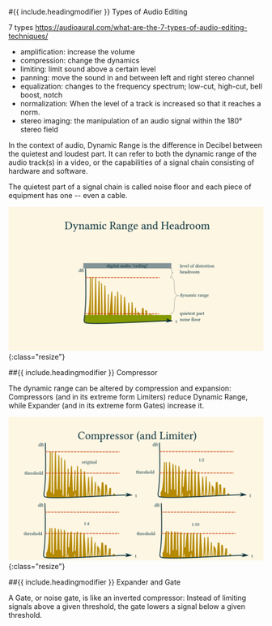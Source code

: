 #{{ include.headingmodifier }} Types of Audio Editing

7 types https://audioaural.com/what-are-the-7-types-of-audio-editing-techniques/

- amplification: increase the volume
- compression: change the dynamics
- limiting: limit sound above a certain level
- panning: move the sound in and between left and right stereo channel
- equalization: changes to the frequency spectrum; low-cut, high-cut, bell boost, notch
- normalization: When the level of a track is increased so that it reaches a norm.
- stereo imaging:  the manipulation of an audio signal within the 180° stereo field

In the context of audio, Dynamic Range is the difference in Decibel between the quietest and loudest part.
It can refer to both the dynamic range of the audio track(s) in a video,
or the capabilities of a signal chain consisting of hardware and software.

The quietest part of a signal chain is called noise floor and each piece of equipment has one -- even a cable.


![dBFS Decibel Full Scale](/tec/log/audio/images/dynamic-range_headroom.png){:class="resize"}

##{{ include.headingmodifier }} Compressor

The dynamic range can be altered by compression and expansion:
Compressors (and in its extreme form Limiters) reduce Dynamic Range, while Expander (and in its extreme form Gates) increase it.

![dBFS Decibel Full Scale](/tec/log/audio/images/compressor.png){:class="resize"}


##{{ include.headingmodifier }} Expander and Gate

A Gate, or noise gate, is like an inverted compressor: Instead of limiting signals above a given threshold, the gate lowers a signal below a given threshold.
